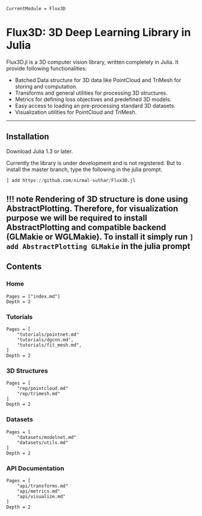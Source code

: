 ```@meta
CurrentModule = Flux3D
```

# Flux3D: 3D Deep Learning Library in Julia

Flux3D.jl is a 3D computer vision library, written completely in Julia. It provide following functionalities:

* Batched Data structure for 3D data like PointCloud and TriMesh for storing and computation.
* Transforms and general utilities for processing 3D structures.
* Metrics for defining loss objectives and predefined 3D models.
* Easy access to loading an pre-processing standard 3D datasets.
* Visualization utilities for PointCloud and TriMesh.

---

## Installation

Download Julia 1.3 or later.

Currently the library is under development and is not registered. But to install the master branch, type the following in the julia prompt.

```julia
] add https://github.com/nirmal-suthar/Flux3D.jl
```

!!! note
    Rendering of 3D structure is done using AbstractPlotting. Therefore, for visualization purpose we will be required to install AbstractPlotting and compatible backend (GLMakie or WGLMakie). To install it simply run `] add AbstractPlotting GLMakie` in the julia prompt
---

## Contents

### Home

```@contents
Pages = ["index.md"]
Depth = 2
```

### Tutorials

```@contents
Pages = [
    "tutorials/pointnet.md"
    "tutorials/dgcnn.md",
    "tutorials/fit_mesh.md",
]
Depth = 2
```

### 3D Structures

```@contents
Pages = [
    "rep/pointcloud.md"
    "rep/trimesh.md"
]
Depth = 2
```

### Datasets

```@contents
Pages = [
    "datasets/modelnet.md"
    "datasets/utils.md"
]
Depth = 2
```

### API Documentation

```@contents
Pages = [
    "api/transforms.md"
    "api/metrics.md"
    "api/visualize.md"
]
Depth = 2
```
